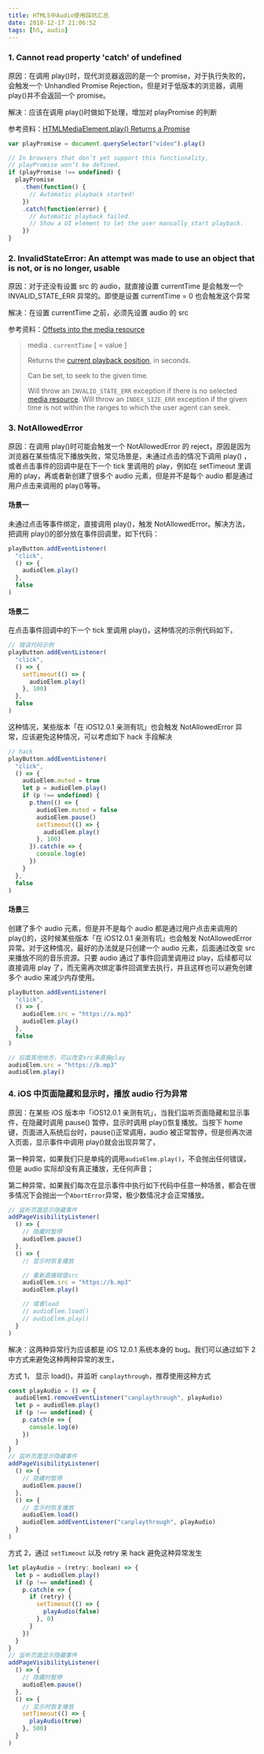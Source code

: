 ```yaml
---
title: HTML5中Audio使用踩坑汇总
date: 2018-12-17 21:06:52
tags: [h5, audio]
---
```


### 1. Cannot read property 'catch' of undefined

原因：在调用 play()时，现代浏览器返回的是一个 promise，对于执行失败的，会触发一个 Unhandled Promise Rejection，但是对于低版本的浏览器，调用 play()并不会返回一个 promise。

解决：应该在调用 play()时做如下处理，增加对 playPromise 的判断

参考资料：[HTMLMediaElement.play() Returns a Promise](https://developers.google.com/web/updates/2016/03/play-returns-promise)

```javascript
var playPromise = document.querySelector("video").play()

// In browsers that don’t yet support this functionality,
// playPromise won’t be defined.
if (playPromise !== undefined) {
  playPromise
    .then(function() {
      // Automatic playback started!
    })
    .catch(function(error) {
      // Automatic playback failed.
      // Show a UI element to let the user manually start playback.
    })
}
```

<!--more-->

### 2. InvalidStateError: An attempt was made to use an object that is not, or is no longer, usable

原因：对于还没有设置 src 的 audio，就直接设置 currentTime 是会触发一个 INVALID\_STATE\_ERR 异常的。即使是设置 currentTime = 0 也会触发这个异常

解决：在设置 currentTime 之前，必须先设置 audio 的 src

参考资料：[Offsets into the media resource](https://www.w3.org/TR/2011/WD-html5-20110113/video.html#offsets-into-the-media-resource)

> media . `currentTime` [ = value ]
>
> Returns the [current playback position](https://www.w3.org/TR/2011/WD-html5-20110113/video.html#current-playback-position), in seconds.
>
> Can be set, to seek to the given time.
>
> Will throw an `INVALID_STATE_ERR` exception if there is no selected [media resource](https://www.w3.org/TR/2011/WD-html5-20110113/video.html#media-resource). Will throw an `INDEX_SIZE_ERR` exception if the given time is not within the ranges to which the user agent can seek.

### 3. NotAllowedError

原因：在调用 play()时可能会触发一个 NotAllowedError 的 reject，原因是因为浏览器在某些情况下播放失败，常见场景是，未通过点击的情况下调用 play() ，或者点击事件的回调中是在下一个 tick 里调用的 play，例如在 setTimeout 里调用的 play，再或者新创建了很多个 audio 元素，但是并不是每个 audio 都是通过用户点击来调用的 play()等等。

#### 场景一

未通过点击等事件绑定，直接调用 play()，触发 NotAllowedError。解决方法，把调用 play()的部分放在事件回调里，如下代码：

```javascript
playButton.addEventListener(
  "click",
  () => {
    audioElem.play()
  },
  false
)
```

#### 场景二

在点击事件回调中的下一个 tick 里调用 play()，这种情况的示例代码如下，

```javascript
// 错误代码示例
playButton.addEventListener(
  "click",
  () => {
    setTimeout(() => {
      audioElem.play()
    }, 100)
  },
  false
)
```

这种情况，某些版本「在 iOS12.0.1 亲测有坑」也会触发 NotAllowedError 异常，应该避免这种情况，可以考虑如下 hack 手段解决

```javascript
// hack
playButton.addEventListener(
  "click",
  () => {
    audioElem.muted = true
    let p = audioElem.play()
    if (p !== undefined) {
      p.then(() => {
        audioElem.muted = false
        audioElem.pause()
        setTimeout(() => {
          audioElem.play()
        }, 100)
      }).catch(e => {
        console.log(e)
      })
    }
  },
  false
)
```

#### 场景三

创建了多个 audio 元素，但是并不是每个 audio 都是通过用户点击来调用的 play()的，这时候某些版本「在 iOS12.0.1 亲测有坑」也会触发 NotAllowedError 异常。对于这种情况，最好的办法就是只创建一个 audio 元素，后面通过改变 src 来播放不同的音乐资源。只要 audio 通过了事件回调里调用过 play，后续都可以直接调用 play 了，而无需再次绑定事件回调里去执行，并且这样也可以避免创建多个 audio 来减少内存使用。

```javascript
playButton.addEventListener(
  "click",
  () => {
    audioElem.src = "https://a.mp3"
    audioElem.play()
  },
  false
)

// 后面其他地方，可以改变src来直接play
audioElem.src = "https://b.mp3"
audioElem.play()
```

### 4. iOS 中页面隐藏和显示时，播放 audio 行为异常

原因：在某些 iOS 版本中「iOS12.0.1 亲测有坑」，当我们监听页面隐藏和显示事件，在隐藏时调用 pause() 暂停，显示时调用 play()恢复播放。当按下 home 键，页面进入系统后台时，pause()正常调用，audio 被正常暂停，但是但再次进入页面，显示事件中调用 play()就会出现异常了，

第一种异常，如果我们只是单纯的调用`audioElem.play()`，不会抛出任何错误，但是 audio 实际却没有真正播放，无任何声音；

第二种异常，如果我们每次在显示事件中执行如下代码中任意一种场景，都会在很多情况下会抛出一个`AbortError`异常，极少数情况才会正常播放。

```javascript
// 监听页面显示隐藏事件
addPageVisibilityListener(
  () => {
    // 隐藏时暂停
    audioElem.pause()
  },
  () => {
    // 显示时恢复播放

    // 重新直接赋值src
    audioElem.src = "https://b.mp3"
    audioElem.play()

    // 或者load
    // audioElem.load()
    // audioElem.play()
  }
)
```

解决：这两种异常行为应该都是 iOS 12.0.1 系统本身的 bug。我们可以通过如下 2 中方式来避免这种两种异常的发生，

方式 1， 显示 load()，并监听 `canplaythrough`，推荐使用这种方式

```javascript
const playAudio = () => {
  audioElem1.removeEventListener("canplaythrough", playAudio)
  let p = audioElem.play()
  if (p !== undefined) {
    p.catch(e => {
      console.log(e)
    })
  }
}
// 监听页面显示隐藏事件
addPageVisibilityListener(
  () => {
    // 隐藏时暂停
    audioElem.pause()
  },
  () => {
    // 显示时恢复播放
    audioElem.load()
    audioElem.addEventListener("canplaythrough", playAudio)
  }
)
```

方式 2，通过 `setTimeout` 以及 retry 来 hack 避免这种异常发生

```javascript
let playAudio = (retry: boolean) => {
  let p = audioElem.play()
  if (p !== undefined) {
    p.catch(e => {
      if (retry) {
        setTimeout(() => {
          playAudio(false)
        }, 0)
      }
    })
  }
}
// 监听页面显示隐藏事件
addPageVisibilityListener(
  () => {
    // 隐藏时暂停
    audioElem.pause()
  },
  () => {
    // 显示时恢复播放
    setTimeout(() => {
      playAudio(true)
    }, 500)
  }
)
```

